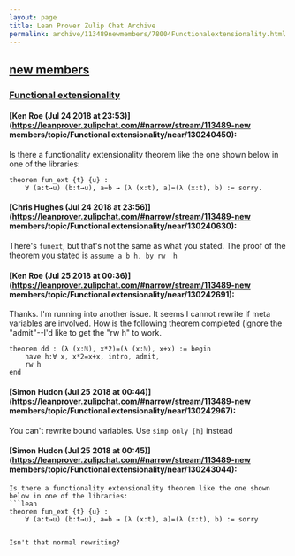 ```yaml
---
layout: page
title: Lean Prover Zulip Chat Archive 
permalink: archive/113489newmembers/78004Functionalextensionality.html
---
```


## [new members](index.html)
### [Functional extensionality](78004Functionalextensionality.html)

#### [Ken Roe (Jul 24 2018 at 23:53)](https://leanprover.zulipchat.com/#narrow/stream/113489-new members/topic/Functional extensionality/near/130240450):
Is there a functionality extensionality theorem like the one shown below in one of the libraries:

```lean
theorem fun_ext {t} {u} :
    ∀ (a:t→u) (b:t→u), a=b → (λ (x:t), a)=(λ (x:t), b) := sorry.
```

#### [Chris Hughes (Jul 24 2018 at 23:56)](https://leanprover.zulipchat.com/#narrow/stream/113489-new members/topic/Functional extensionality/near/130240630):
There's `funext`, but that's not the same as what you stated. The proof of the theorem you stated is `assume a b h, by rw  h`

#### [Ken Roe (Jul 25 2018 at 00:36)](https://leanprover.zulipchat.com/#narrow/stream/113489-new members/topic/Functional extensionality/near/130242691):
Thanks.  I'm running into another issue.  It seems I cannot rewrite if meta variables are involved.  How is the following theorem completed (ignore the "admit"--I'd like to get the "rw h" to work.
```lean
theorem dd : (λ (x:ℕ), x*2)=(λ (x:ℕ), x+x) := begin
    have h:∀ x, x*2=x+x, intro, admit,
    rw h
end
```

#### [Simon Hudon (Jul 25 2018 at 00:44)](https://leanprover.zulipchat.com/#narrow/stream/113489-new members/topic/Functional extensionality/near/130242967):
You can't rewrite bound variables. Use `simp only [h]` instead

#### [Simon Hudon (Jul 25 2018 at 00:45)](https://leanprover.zulipchat.com/#narrow/stream/113489-new members/topic/Functional extensionality/near/130243044):
```quote
Is there a functionality extensionality theorem like the one shown below in one of the libraries:
```lean
theorem fun_ext {t} {u} :
    ∀ (a:t→u) (b:t→u), a=b → (λ (x:t), a)=(λ (x:t), b) := sorry
```
```

Isn't that normal rewriting?

